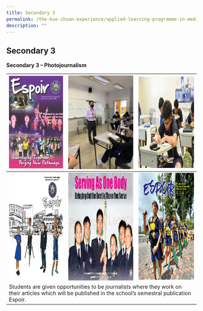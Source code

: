 ```yaml
---
title: Secondary 3
permalink: /the-kuo-chuan-experience/applied-learning-programme-in-media-literacy/secondary-3/
description: ""
---
```

## Secondary 3


  
  
**Secondary 3 – Photojournalism**

<table>
<thead>
  <tr>
    <th><img src="/images/The%20Kuo%20Chuan%20Experience/ALP%20In%20Media%20Literacy/s3espoir1.png" width="214" height="245"></th>
    <th><img src="/images/The%20Kuo%20Chuan%20Experience/ALP%20In%20Media%20Literacy/Sec%203%20Espoir%20interview%20with%20Mr%20Justin%20Tan%20our%20principal.jpeg" width="187" height="248"></th>
    <th><img src="/images/The%20Kuo%20Chuan%20Experience/ALP%20In%20Media%20Literacy/el1.png" width="216" height="242"></th>
  </tr>
</thead>
<tbody>
  <tr>
    <td><img src="/images/The%20Kuo%20Chuan%20Experience/ALP%20In%20Media%20Literacy/espoir%202017%20v2.jpg" width="214" height="282"></td>
    <td><img src="/images/The%20Kuo%20Chuan%20Experience/ALP%20In%20Media%20Literacy/espoir%202018%20Iss1.jpg" width="257" height="286"></td>
    <td><img src="/images/The%20Kuo%20Chuan%20Experience/ALP%20In%20Media%20Literacy/2020_Espoir_Issu1.jpg" width="220" height="283"></td>
  </tr>
  <tr>
    <td colspan="3">Students are given opportunities to be journalists where they work on their articles which will be published in the school’s semestral publication Espoir. </td>
  </tr>
</tbody>
</table>